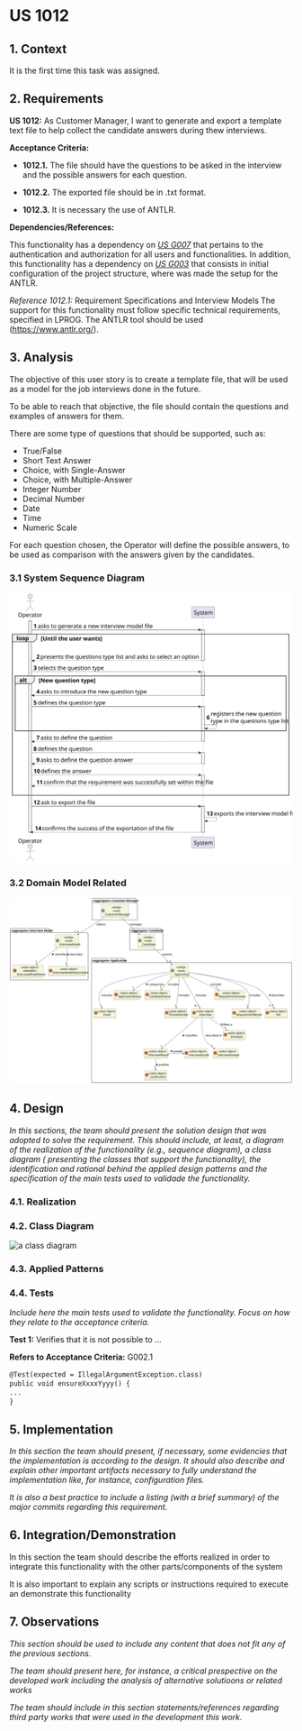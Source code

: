 # US 1012

## 1. Context

It is the first time this task was assigned.

## 2. Requirements

**US 1012:** As Customer Manager, I want to generate and export a template text file to help collect the candidate 
answers during thew interviews.


**Acceptance Criteria:**

- **1012.1.** The file should have the questions to be asked in the interview and the possible answers for each question.

- **1012.2.** The exported file should be in .txt format.

- **1012.3.** It is necessary the use of ANTLR.


**Dependencies/References:**

This functionality has a dependency on [_US G007_](../us_g007) that pertains to the authentication and authorization for
all users and functionalities.
In addition, this functionality has a dependency on [_US G003_](../us_g003) that consists in initial configuration of 
the project structure, where was made the setup for the ANTLR.

_Reference 1012.1:_ Requirement Specifications and Interview Models The support for this functionality must follow 
specific technical requirements, specified in LPROG. The ANTLR tool should be used (https://www.antlr.org/).


## 3. Analysis

The objective of this user story is to create a template file, that will be used as a model for the job interviews done 
in the future. 

To be able to reach that objective, the file should contain the questions and examples of answers for
them.

There are some type of questions that should be supported, such as:
* True/False
* Short Text Answer
* Choice, with Single-Answer
* Choice, with Multiple-Answer
* Integer Number
* Decimal Number
* Date
* Time
* Numeric Scale

For each question chosen, the Operator will define the possible answers, to be used as comparison with the answers
given by the candidates.


### 3.1 System Sequence Diagram

![system sequence diagram](US1012_SSD.svg)

### 3.2 Domain Model Related

![domain model related](domain-model-excerpt.svg)

## 4. Design

*In this sections, the team should present the solution design that was adopted to solve the requirement. This should
include, at least, a diagram of the realization of the functionality (e.g., sequence diagram), a class diagram (
presenting the classes that support the functionality), the identification and rational behind the applied design
patterns and the specification of the main tests used to validade the functionality.*

### 4.1. Realization

### 4.2. Class Diagram

![a class diagram]()

### 4.3. Applied Patterns

### 4.4. Tests

*Include here the main tests used to validate the functionality. Focus on how they relate to the acceptance criteria.*

**Test 1:** Verifies that it is not possible to ...

**Refers to Acceptance Criteria:** G002.1

````
@Test(expected = IllegalArgumentException.class)
public void ensureXxxxYyyy() {
...
}
````

## 5. Implementation

*In this section the team should present, if necessary, some evidencies that the implementation is according to the
design. It should also describe and explain other important artifacts necessary to fully understand the implementation
like, for instance, configuration files.*

*It is also a best practice to include a listing (with a brief summary) of the major commits regarding this requirement.*

## 6. Integration/Demonstration

In this section the team should describe the efforts realized in order to integrate this functionality with the other
parts/components of the system

It is also important to explain any scripts or instructions required to execute an demonstrate this functionality

## 7. Observations

*This section should be used to include any content that does not fit any of the previous sections.*

*The team should present here, for instance, a critical prespective on the developed work including the analysis of
alternative solutioons or related works*

*The team should include in this section statements/references regarding third party works that were used in the
development this work.*
